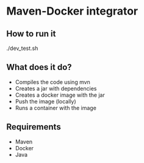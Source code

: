 

# Maven-Docker integrator

## How to run it

./dev_test.sh


## What does it do?
* Compiles the code using mvn
* Creates a jar with dependencies
* Creates a docker image with the jar
* Push the image (locally)
* Runs a container with the image


## Requirements

* Maven
* Docker
* Java
